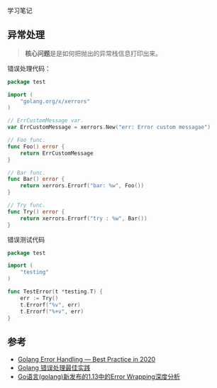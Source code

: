 学习笔记

## 异常处理

> **核心问题**是是如何把抛出的异常栈信息打印出来。

错误处理代码：

```go
package test

import (
	"golang.org/x/xerrors"
)

// ErrCustomMessage var.
var ErrCustomMessage = xerrors.New("err: Error custom messagae")

// Foo func.
func Foo() error {
	return ErrCustomMessage
}

// Bar func.
func Bar() error {
	return xerrors.Errorf("bar: %w", Foo())
}

// Try func.
func Try() error {
	return xerrors.Errorf("try : %w", Bar())
}
```

错误测试代码

```go
package test

import (
	"testing"
)

func TestError(t *testing.T) {
	err := Try()
	t.Errorf("%v", err)
	t.Errorf("%+v", err)
}
```

## 参考

* [Golang Error Handling — Best Practice in 2020](https://itnext.io/golang-error-handling-best-practice-a36f47b0b94c)
* [Golang 错误处理最佳实践](https://medium.com/@dche423/golang-error-handling-best-practice-cn-42982bd72672)
* [Go语言(golang)新发布的1.13中的Error Wrapping深度分析](https://www.flysnow.org/2019/09/06/go1.13-error-wrapping.html)

